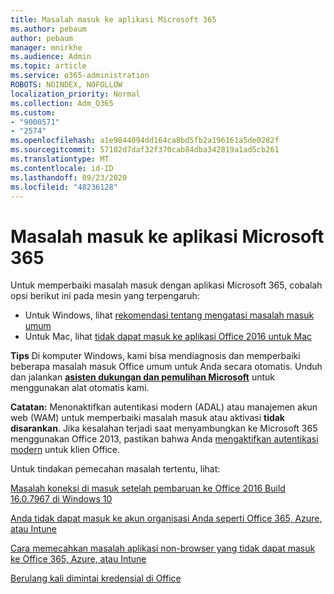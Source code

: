 ```yaml
---
title: Masalah masuk ke aplikasi Microsoft 365
ms.author: pebaum
author: pebaum
manager: mnirkhe
ms.audience: Admin
ms.topic: article
ms.service: o365-administration
ROBOTS: NOINDEX, NOFOLLOW
localization_priority: Normal
ms.collection: Adm_O365
ms.custom:
- "9000571"
- "2574"
ms.openlocfilehash: a1e9844094dd164ca8bd5fb2a196161a5de0282f
ms.sourcegitcommit: 57102d7daf32f370cab84dba342819a1ad5cb261
ms.translationtype: MT
ms.contentlocale: id-ID
ms.lasthandoff: 09/23/2020
ms.locfileid: "48236128"
---
```

# <a name="issues-signing-into-microsoft-365-apps"></a>Masalah masuk ke aplikasi Microsoft 365

Untuk memperbaiki masalah masuk dengan aplikasi Microsoft 365, cobalah opsi berikut ini pada mesin yang terpengaruh:  

- Untuk Windows, lihat [rekomendasi tentang mengatasi masalah masuk umum](https://docs.microsoft.com/office365/troubleshoot/administration/disabling-adal-wam-not-recommended#recommendations-on-resolving-common-sign-in-issues)
- Untuk Mac, lihat  [tidak dapat masuk ke aplikasi Office 2016 untuk Mac](https://docs.microsoft.com/office365/troubleshoot/authentication/sign-in-to-office-2016-for-mac-fail)

**Tips** Di komputer Windows, kami bisa mendiagnosis dan memperbaiki beberapa masalah masuk Office umum untuk Anda secara otomatis. Unduh dan jalankan  **[asisten dukungan dan pemulihan Microsoft](https://aka.ms/SaRA-OfficeSignInScenario)** untuk menggunakan alat otomatis kami.

**Catatan:** Menonaktifkan autentikasi modern (ADAL) atau manajemen akun web (WAM) untuk memperbaiki masalah masuk atau aktivasi  **tidak disarankan**. Jika kesalahan terjadi saat menyambungkan ke Microsoft 365 menggunakan Office 2013, pastikan bahwa Anda [mengaktifkan autentikasi modern](https://docs.microsoft.com/microsoft-365/admin/security-and-compliance/enable-modern-authentication)  untuk klien Office.

Untuk tindakan pemecahan masalah tertentu, lihat:

[Masalah koneksi di masuk setelah pembaruan ke Office 2016 Build 16.0.7967 di Windows 10](https://docs.microsoft.com/office365/troubleshoot/administration/connection-issue-when-sign-in-office-2016)  

[Anda tidak dapat masuk ke akun organisasi Anda seperti Office 365, Azure, atau Intune](https://docs.microsoft.com/office365/troubleshoot/authentication/sign-in-to-office-365-azure-intune)

[Cara memecahkan masalah aplikasi non-browser yang tidak dapat masuk ke Office 365, Azure, atau Intune](https://support.office.com/article/how-to-troubleshoot-non-browser-apps-that-can-t-sign-in-to-office-365-azure-or-intune-3ba1b268-66f6-462c-b0e5-070f5c2603c1?ui=en-US&rs=en-US&ad=US)

[Berulang kali dimintai kredensial di Office](https://docs.microsoft.com/office365/troubleshoot/authentication/access-denied-when-connect-to-office-365)